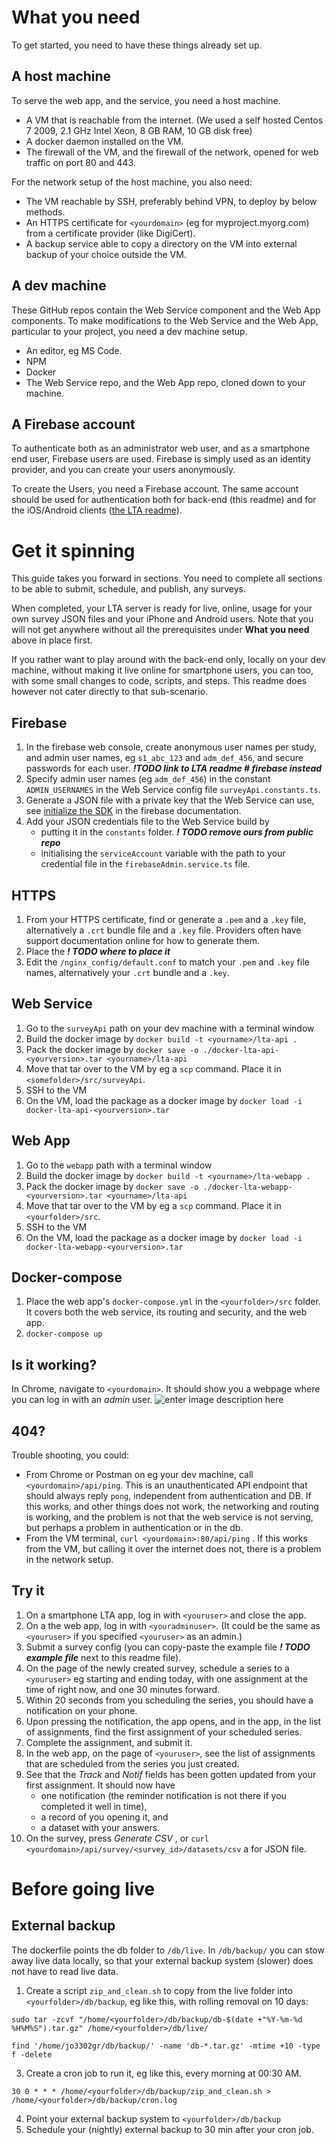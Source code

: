 # What you need

To get started, you need to have these things already set up.

## A host machine 
To serve the web app, and the service, you need a host machine.
* A VM that is reachable from the internet. (We used a self hosted Centos 7 2009, 2.1 GHz Intel Xeon, 8 GB RAM, 10 GB disk free)
* A docker daemon installed on the VM.
* The firewall of the VM, and the firewall of the network, opened for web traffic on port 80 and 443.

For the network setup of the host machine, you also need:
* The VM reachable by SSH, preferably behind VPN, to deploy by below methods.
* An HTTPS certificate for `<yourdomain>` (eg for myproject.myorg.com) from a certificate provider (like DigiCert). 
* A backup service able to copy a directory on the VM into external backup of your choice outside the VM.

## A dev machine
These GitHub repos contain the Web Service component and the Web App components. To make modifications to the Web Service and the Web App, particular to your project, you need a dev machine setup.
* An editor, eg MS Code.
* NPM
* Docker
* The Web Service repo, and the Web App repo, cloned down to your machine.

## A Firebase account
To authenticate both as an administrator web user, and as a smartphone end user, Firebase users are used. Firebase is simply used as an identity provider, and you can create your users anonymously. 

To create the Users, you need a Firebase account. The same account should be used for authentication both for back-end (this readme) and for the iOS/Android clients ([the LTA readme](https://github.com/HumlabLu/HumlabLu#readme)).

# Get it spinning
This guide takes you forward in sections. You need to complete all sections to be able to submit, schedule, and publish, any surveys.

When completed, your LTA server is ready for live, online, usage for your own survey JSON files and your iPhone and Android users. Note that you will not get anywhere without all the prerequisites under **What you need** above in place first.

If you rather want to play around with the back-end only, locally on your dev machine, without making it live online for smartphone users, you can too, with some small changes to code, scripts, and steps. This readme does however not cater directly to that sub-scenario.

## Firebase
1. In the firebase web console, create anonymous user names per study, and admin user names, eg `s1_abc_123` and `adm_def_456`, and secure passwords for each user. ***!TODO link to LTA readme # firebase instead***
3. Specify admin user names (eg `adm_def_456`) in the constant `ADMIN_USERNAMES` in the Web Service config file `surveyApi.constants.ts`.
4. Generate a JSON file with a private key that the Web Service can use, see [initialize the SDK](https://firebase.google.com/docs/admin/setup#initialize-sdk) in the firebase documentation.
5. Add your JSON credentials file to the Web Service build by
	*  putting it in the `constants` folder. ***! TODO remove ours from public repo***
	* initialising the `serviceAccount` variable with the path to your credential file in the `firebaseAdmin.service.ts` file. 

## HTTPS
1. From your HTTPS certificate, find or generate a `.pem` and a `.key` file, alternatively a `.crt` bundle file and a `.key` file. Providers often have support documentation online for how to generate them.
2. Place the ***! TODO where to place it***
3. Edit the `/nginx_config/default.conf` to match your `.pem` and `.key` file names, alternatively your  `.crt` bundle and a `.key`.

## Web Service
1. Go to the `surveyApi` path on your dev machine with a terminal window
2. Build the docker image by `docker build -t <yourname>/lta-api .`
3. Pack the docker image by `docker save -o ./docker-lta-api-<yourversion>.tar <yourname>/lta-api`
4. Move that tar over to the VM by eg a `scp` command. Place it in `<somefolder>/src/surveyApi`.
6. SSH to the VM
7. On the VM, load the package as a docker image by `docker load -i docker-lta-api-<yourversion>.tar`

## Web App
1. Go to the `webapp` path with a terminal window
2. Build the docker image by `docker build -t <yourname>/lta-webapp .`
3. Pack the docker image by `docker save -o ./docker-lta-webapp-<yourversion>.tar <yourname>/lta-api`
4. Move that tar over to the VM by eg a `scp` command. Place it in `<yourfolder>/src`.
6. SSH to the VM
7. On the VM, load the package as a docker image by `docker load -i docker-lta-webapp-<yourversion>.tar`

## Docker-compose
1. Place the web app's `docker-compose.yml` in the  `<yourfolder>/src` folder. It covers both the web service, its routing and security, and the web app.
2. `docker-compose up`

## Is it working?
In Chrome, navigate to `<yourdomain>`. It should show you a webpage where you can log in with an _admin_ user.
![enter image description here](https://i.imgur.com/yy1dh7g.png)

## 404?
Trouble shooting, you could:
* From Chrome or Postman on eg your dev machine, call  `<yourdomain>/api/ping`. This is an unauthenticated API endpoint that should always reply `pong`, independent from authentication and DB. If this works, and other things does not work, the networking and routing is working, and the problem is not that the web service is not serving, but perhaps a problem in authentication or in the db.
* From the VM terminal, `curl <yourdomain>:80/api/ping` . If this works from the VM, but calling it over the internet does not, there is a problem in the network setup.

## Try it

1. On a smartphone LTA app, log in with `<youruser>` and close the app.
2. On a the web app, log in with `<youradminuser>`. (It could be the same as `<youruser>` if you specified `<youruser>` as an admin.)
3. Submit a survey config (you can copy-paste the example file ***! TODO example file*** next to this readme file).
4. On the page of the newly created survey, schedule a series to a `<youruser>` eg starting and ending today, with one assignment at the time of right now, and one 30 minutes forward.
5. Within 20 seconds from you scheduling the series, you should have a notification on your phone.
6. Upon pressing the notification, the app opens, and in the app, in the list of assignments, find the first assignment of your scheduled series.
7. Complete the assignment, and submit it.
8. In the web app, on the page of `<youruser>`, see the list of assignments that are scheduled from the series you just created.
9. See that the _Track_ and _Notif_ fields has been gotten updated from your first assignment. It should now have
	*  one notification (the reminder notification is not there if you completed it well in time),
	* a record of you opening it, and
	* a dataset with your answers.
10. On the survey, press *Generate CSV* , or `curl <yourdomain>/api/survey/<survey_id>/datasets/csv` a for JSON file.  

# Before going live
## External backup
The dockerfile points the db folder to `/db/live`. In `/db/backup/` you can stow away live data locally, so that your external backup system (slower) does not have to read live data.

1. Create a script `zip_and_clean.sh` to copy from the live folder into  `<yourfolder>/db/backup`,  eg like this, with rolling removal on 10 days:
```
sudo tar -zcvf "/home/<yourfolder>/db/backup/db-$(date +"%Y-%m-%d %H%M%S").tar.gz" /home/<yourfolder>/db/live/

find '/home/jo3302gr/db/backup/' -name 'db-*.tar.gz' -mtime +10 -type f -delete
```
3. Create a cron job to run it, eg like this, every morning at 00:30 AM.
```
30 0 * * * /home/<yourfolder>/db/backup/zip_and_clean.sh >  /home/<yourfolder>/db/backup/cron.log
```
4. Point your external backup system to `<yourfolder>/db/backup` 
5. Schedule your (nightly) external backup to 30 min after your cron job.



